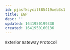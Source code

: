 ```yaml
---
id: pjasfkcycilt85419xeb3s1
title: EGP
desc: ''
updated: 1641950199330
created: 1641950160136
---
```



`E`xterior `G`ateway `P`rotocol
